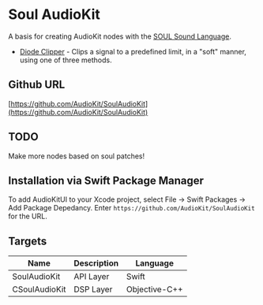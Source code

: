 # Soul AudioKit

A basis for creating AudioKit nodes with the [SOUL Sound Language](https://soul.dev).

* [Diode Clipper](https://github.com/AudioKit/SoulAudioKit/wiki) - Clips a signal to a predefined limit, in a "soft" manner, using one of three methods.

## Github URL

[https://github.com/AudioKit/SoulAudioKit](https://github.com/AudioKit/SoulAudioKit)

## TODO

Make more nodes based on soul patches!

## Installation via Swift Package Manager

To add AudioKitUI to your Xcode project, select File -> Swift Packages -> Add Package Depedancy. Enter `https://github.com/AudioKit/SoulAudioKit` for the URL. 

## Targets

| Name           | Description | Language      |
|----------------|-------------|---------------|
| SoulAudioKit   | API Layer   | Swift         |
| CSoulAudioKit  | DSP Layer   | Objective-C++ |